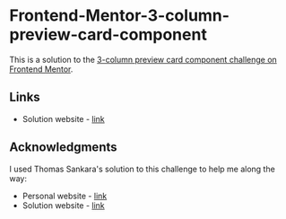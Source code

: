 # Frontend-Mentor-3-column-preview-card-component

This is a solution to the [3-column preview card component challenge on Frontend Mentor](https://www.frontendmentor.io/challenges/3column-preview-card-component-pH92eAR2-/).

## Links

- Solution website - [link](https://josephbenbird.github.io/Frontend-Mentor-3-column-preview-card-component/)

## Acknowledgments

I used Thomas Sankara's solution to this challenge to help me along the way:

- Personal website - [link](https://tsbsankara.co.ke/)
- Solution website - [link](https://tsbdesigns-preview-card-component.netlify.app/)
